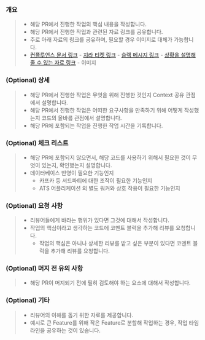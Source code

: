 ### 개요

> - 해당 PR에서 진행한 작업의 핵심 내용을 작성합니다.
> - 해당 PR에서 진행한 작업과 관련된 자료 링크를 공유합니다.
> - 주로 아래 자료의 링크를 공유하며, 필요할 경우 이미지로 대체가 가능합니다.
> - [컨플루언스 문서 링크](https://doodlin.atlassian.net/wiki/spaces/GREETING/pages/227442703)
>         - [지라 티켓 링크](https://doodlin.atlassian.net/browse/QA-389)
>         - [슬랙 메시지 링크](https://doodlin-corp.slack.com/archives/C04BZ1TFCES/p1694078807361769)
>         - [상황을 설명해줄 수 있는 자료 링크](https://www.notion.so/doodlincorp/ATS-2540-2-0-8663a5aac29a414f8d719df5bc7bac94?pvs=4)
>         - 이미지

### (Optional) 상세

> - 해당 PR에서 진행한 작업은 무엇을 위해 진행한 것인지 Context 공유 관점에서 설명합니다.
> - 해당 PR에서 진행한 작업은 어떠한 요구사항을 만족하기 위해 어떻게 작성했는지 코드의 올바름 관점에서 설명합니다.
> - 해당 PR에 포함되는 작업을 진행한 작업 시간을 기록합니다.

### (Optional) 체크 리스트

> - 해당 PR에 포함되지 않으면서, 해당 코드를 사용하기 위해서 필요한 것이 무엇이 있는지, 확인했는지 설명합니다.
> - 데이터베이스 반영이 필요한 기능인지
>     - 카프카 등 서드파티에 대한 조작이 필요한 기능인지
>     - ATS 어플리케이션 외 별도 워커와 상호 작용이 필요한 기능인지

### (Optional) 요청 사항

> - 리뷰어들에게 바라는 행위가 있다면 그것에 대해서 작성합니다.
> - 작업의 핵심이라고 생각하는 코드에 코멘트 블럭을 추가해 리뷰를 요청합니다.
>     - 작업의 핵심은 아니나 상세한 리뷰를 받고 싶은 부분이 있다면 코멘트 블럭을 추가해 리뷰를 요청합니다.

### (Optional) 머지 전 유의 사항

> - 해당 PR이 머지되기 전에 필히 검토해야 하는 요소에 대해서 작성합니다.

### (Optional) 기타

> - 리뷰어의 이해를 돕기 위한 자료를 제공합니다.
> - 예시로 큰 Feature를 위해 작은 Feature로 분할해 작업하는 경우, 작업 타임라인을 공유하는 것이 있습니다.